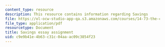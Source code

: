 ```yaml
---
content_type: resource
description: This resource contains information regarding Savings
file: https://ol-ocw-studio-app-qa.s3.amazonaws.com/courses/14-73-the-challenge-of-world-poverty-spring-2011/c9e9b41e4b63c31c04aaac09c3854f23_MIT14_73S11_savings.pdf
file_type: application/pdf
resourcetype: Document
title: Savings essay assignment
uid: c9e9b41e-4b63-c31c-04aa-ac09c3854f23
---
```

